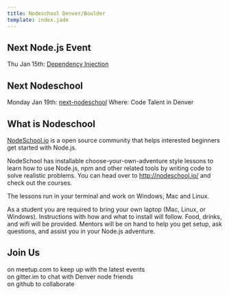 ```yaml
---
title: Nodeschool Denver/Boulder 
template: index.jade
---
```



Next Node.js Event
------------------

Thu Jan 15th: [Dependency Injection][next-event]

Next Nodeschool
---------------

Monday Jan 19th: [next-nodeschool]
Where: Code Talent in Denver

What is Nodeschool
------------------
[NodeSchool.io](http://www.nodeschool.io) is a open source community that helps interested beginners get started with Node.js.

NodeSchool has installable choose-your-own-adventure style lessons to learn how to use Node.js, npm and other related tools by writing code to solve realistic problems.  You can head over to http://nodeschool.io/ and check out the courses.

The lessons run in your terminal and work on Windows, Mac and Linux.

As a student you are required to bring your own laptop (Mac, Linux, or Windows).  Instructions with how and what to install will follow.  Food, drinks, and wifi will be provided.  Mentors will be on hand to help you get setup, ask questions, and assist you in your Node.js adventure.

Join Us
-------

<div class="text-center call-to-action">
  <a href="http://www.meetup.com/Node-js-Denver-Boulder"><span class="mega-octicon octicon-organization"></span></a>
  on meetup.com to keep up with the latest events
</div>

<div class="text-center call-to-action">
  <a href="https://gitter.im/nodeschool/denver-boulder"><span class="mega-octicon octicon-comment-discussion"></span></a>
  on gitter.im to chat with Denver node friends
</div>

<div class="text-center call-to-action">
  <a href="https://github.com/nodeschool/denver-boulder"><span class="mega-octicon octicon-mark-github"></span></a>
  on github to collaborate
</div>

[next-event]: http://www.meetup.com/Node-js-Denver-Boulder/events/219579853/
[next-nodeschool]: http://www.meetup.com/Node-js-Denver-Boulder/events/219598106/
